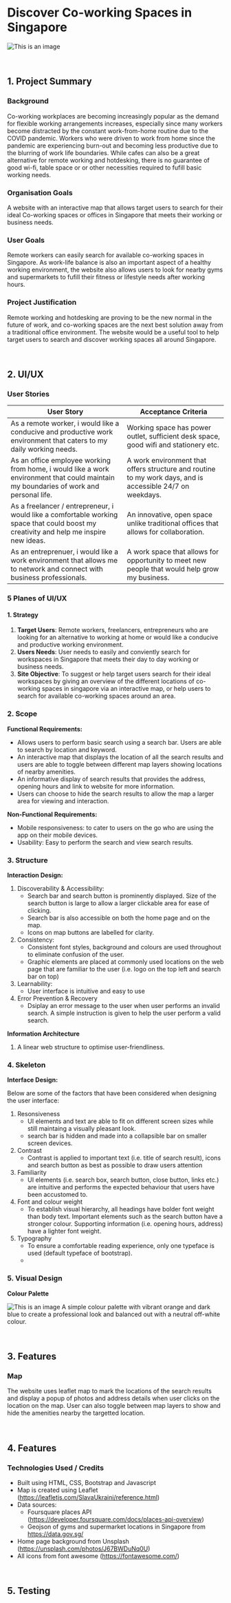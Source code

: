 # **Discover Co-working Spaces in Singapore**

![This is an image](images/banner.jpg)

<br />

## 1. Project Summary

### **Background**
Co-working workplaces are becoming increasingly popular as the demand for flexible working arrangements increases, especially since many workers become distracted by the constant work-from-home routine due to the COVID pandemic. Workers who were driven to work from home since the pandemic are experiencing burn-out and becoming less productive due to the blurring of work life boundaries. While cafes can also be a great alternative for remote working and hotdesking, there is no guarantee of good wi-fi, table space or or other necessities required to fufill basic working needs.

### **Organisation Goals**
A website with an interactive map that allows target users to search for their ideal Co-working spaces or offices in Singapore that meets their working or business needs.

### **User Goals**
Remote workers can easily search for available co-working spaces in Singapore. As work-life balance is also an important aspect of a healthy working environment, the website also allows users to look for nearby gyms and supermarkets to fufill their fitness or lifestyle needs after working hours. 

### **Project Justification**
Remote working and hotdesking are proving to be the new normal in the future of work, and co-working spaces are the next best solution away from a traditional office environment. The website would be a useful tool to help target users to search and discover working spaces all around Singapore.

<br />

## 2. UI/UX

### **User Stories**
| User Story                                                                                                                             	| Acceptance Criteria                                                                                       	|
|----------------------------------------------------------------------------------------------------------------------------------------	|-----------------------------------------------------------------------------------------------------------	|
| As a remote worker, i would like a conducive and productive work environment that caters to my daily working needs.                    	| Working space has power outlet, sufficient desk space, good wifi and stationery etc.                      	|
| As an office employee working from home, i would like a work environment that could maintain my boundaries of work and personal life.  	| A work environment that offers structure and routine to my work days, and is accessible 24/7 on weekdays. 	|
| As a freelancer / entrepreneur, i would like a comfortable working space that could boost my creativity and help me inspire new ideas. 	| An innovative, open space unlike traditional offices that allows for collaboration.                       	|
| As an entreprenuer, i would like a work environment that allows me to network and connect with business professionals.                 	| A work space that allows for opportunity to meet new people that would help grow my business.             	|

### **5 Planes of UI/UX**
#### 1. Strategy
1. **Target Users**: Remote workers, freelancers, entrepreneurs who are looking for an alternative to working at home or would like a conducive and productive working environment.
2. **Users Needs**: User needs to easily and conviently search for workspaces in Singapore that meets their day to day working or business needs.
3. **Site Objective**: To suggest or help target users search for their ideal workspaces by giving an overview of the different locations of co-working spaces in singapore via an interactive map, or help users to search for available co-working spaces around an area.

### 2. Scope
**Functional Requirements:**
- Allows users to perform basic search using a search bar. Users are able to search by location and keyword.
- An interactive map that displays the location of all the search results and users are able to toggle between different map layers showing locations of nearby amenities.
- An informative display of search results that provides the address, opening hours and link to website for more information.
- Users can choose to hide the search results to allow the map a larger area for viewing and interaction.

**Non-Functional Requirements:**
- Mobile responsiveness: to cater to users on the go who are using the app on their mobile devices.
- Usability: Easy to perform the search and view search results.

### 3. Structure
**Interaction Design:**
1. Discoverability & Accessibility:
    - Search bar and search button is prominently displayed. Size of the search button is large to allow a larger clickable area for ease of clicking.
    - Search bar is also accessible on both the home page and on the map.
    - Icons on map buttons are labelled for clarity.
2. Consistency:
    - Consistent font styles, background and colours are used throughout to eliminate confusion of the user.
    - Graphic elements are placed at commonly used locations on the web page that are familiar to the user (i.e. logo on the top left and search bar on top)
3. Learnability:
    - User interface is intuitive and easy to use
4. Error Prevention & Recovery
    - Dsiplay an error message to the user when user performs an invalid search. A simple instruction is given to help the user perform a valid search.

**Information Architecture**
1. A linear web structure to optimise user-friendliness.

### 4. Skeleton
**Interface Design:**

Below are some of the factors that have been considered when designing the user interface:
1. Resonsiveness
    - UI elements and text are able to fit on different screen sizes while still maintaing a visually pleasant look.
    - search bar is hidden and made into a collapsible bar on smaller screen devices.
2. Contrast
    - Contrast is applied to important text (i.e. title of search result), icons and search button as best as possible to draw users attention
3. Familiarity
    - UI elements (i.e. search box, search button, close button, links etc.) are intuitive and performs the expected behaviour that users have been accustomed to.
4. Font and colour weight
    - To establish visual hierarchy, all headings have bolder font weight than body text. Important elements such as the search button have a stronger colour. Supporting information (i.e. opening hours, address) have a lighter font weight.
5. Typography
    - To ensure a comfortable reading experience, only one typeface is used (default typeface of bootstrap).
    - 

### 5. Visual Design
**Colour Palette**

![This is an image](images/colour.jpg)
A simple colour palette with vibrant orange and dark blue to create a professional look and balanced out with a neutral off-white colour.

<br />

## 3. Features

### **Map**
The website uses leaflet map to mark the locations of the search results and display a popup of photos and address details when user clicks on the location on the map. User can also toggle between map layers to show and hide the amenities nearby the targetted location.

<br />

## 4. Features

### **Technologies Used / Credits**

- Built using HTML, CSS, Bootstrap and Javascript
- Map is created using Leaflet (https://leafletjs.com/SlavaUkraini/reference.html)
- Data sources:
    - Foursquare places API (https://developer.foursquare.com/docs/places-api-overview)
    - Geojson of gyms and supermarket locations in Singapore from https://data.gov.sg/
- Home page background from Unsplash (https://unsplash.com/photos/J67BWDuNq0U)
- All icons from font awesome (https://fontawesome.com/)

<br />

## 5. Testing






